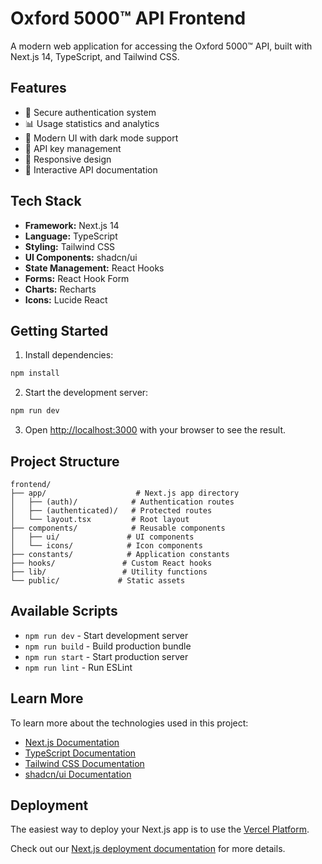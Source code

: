 # Oxford 5000™ API Frontend

A modern web application for accessing the Oxford 5000™ API, built with Next.js 14, TypeScript, and Tailwind CSS.

## Features

- 🔐 Secure authentication system
- 📊 Usage statistics and analytics
- 🎨 Modern UI with dark mode support
- 🚀 API key management
- 📱 Responsive design
- 📝 Interactive API documentation

## Tech Stack

- **Framework:** Next.js 14
- **Language:** TypeScript
- **Styling:** Tailwind CSS
- **UI Components:** shadcn/ui
- **State Management:** React Hooks
- **Forms:** React Hook Form
- **Charts:** Recharts
- **Icons:** Lucide React

## Getting Started

1. Install dependencies:

```bash
npm install
```

2. Start the development server:

```bash
npm run dev
```

3. Open [http://localhost:3000](http://localhost:3000) with your browser to see the result.

## Project Structure

```
frontend/
├── app/                    # Next.js app directory
│   ├── (auth)/            # Authentication routes
│   ├── (authenticated)/   # Protected routes
│   └── layout.tsx         # Root layout
├── components/            # Reusable components
│   ├── ui/               # UI components
│   └── icons/            # Icon components
├── constants/            # Application constants
├── hooks/               # Custom React hooks
├── lib/                 # Utility functions
└── public/             # Static assets
```

## Available Scripts

- `npm run dev` - Start development server
- `npm run build` - Build production bundle
- `npm run start` - Start production server
- `npm run lint` - Run ESLint

## Learn More

To learn more about the technologies used in this project:

- [Next.js Documentation](https://nextjs.org/docs)
- [TypeScript Documentation](https://www.typescriptlang.org/docs)
- [Tailwind CSS Documentation](https://tailwindcss.com/docs)
- [shadcn/ui Documentation](https://ui.shadcn.com)

## Deployment

The easiest way to deploy your Next.js app is to use the [Vercel Platform](https://vercel.com/new?utm_medium=default-template&filter=next.js&utm_source=create-next-app&utm_campaign=create-next-app-readme).

Check out our [Next.js deployment documentation](https://nextjs.org/docs/app/building-your-application/deploying) for more details.